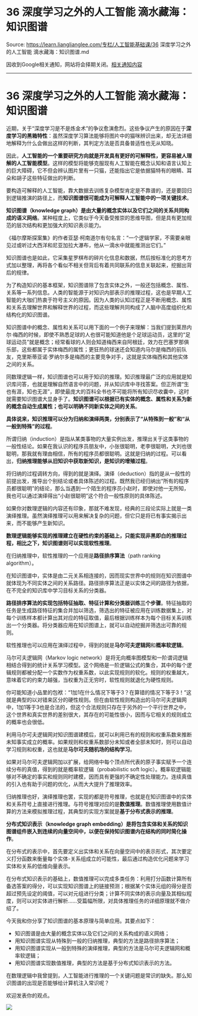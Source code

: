 # 36 深度学习之外的人工智能 滴水藏海：知识图谱 

Source: https://learn.lianglianglee.com/专栏/人工智能基础课/36 深度学习之外的人工智能 滴水藏海：知识图谱.md

因收到Google相关通知，网站将会择期关闭。[相关通知内容](https://lumendatabase.org/notices/44265620)

---

# 36 深度学习之外的人工智能 滴水藏海：知识图谱

近期，关于“深度学习是不是炼金术”的争议愈演愈烈。这些争议产生的原因在于**深度学习的黑箱特性**：虽然深度学习算法能够将图片中的猫咪辨识出来，却无法详细地解释为什么会做出这样的判断，其判定方法是否具备普适性也无从知晓。

因此，**人工智能的一个重要研究方向就是开发具有更好的可解释性，更容易被人理解的人工智能模型**。这样的模型将能够克服现有人工智能在概念认知和语言认知上的巨大障碍，它不但会辨认图片里有一只猫，还能指出它是依据猫特有的眼睛、耳朵和胡子这些特征做出的判断。

要构造可解释的人工智能，靠大数据去训练复杂模型肯定是不靠谱的，还是要回归到逻辑推演的路径上，而**知识图谱很可能成为可解释人工智能中的一项关键技术**。

**知识图谱（knowledge graph）是由大量的概念实体以及它们之间的关系共同构成的语义网络**。某种程度上，它类似于今天备受推崇的思维导图，但是具有更加规范的层次结构和更加强大的知识表示能力。

《福尔摩斯探案集》的作者亚瑟·柯南道尔有句名言：“一个逻辑学家，不需要亲眼见过或听过大西洋和尼亚加拉大瀑布，他从一滴水中就能推测出它们。”

知识图谱也是如此，它采集星罗棋布的碎片化信息和数据，然后按标准化的思考方式加以整理，再将各个看似不相关但背后有着共同联系的信息关联起来，挖掘出背后的规律。

为了构造知识的基本框架，知识图谱除了包含实体之外，一般还包括概念、属性、关系等一系列信息。人类的智能源于对知识内部表示的推理过程，这也是早期人工智能的大咖们热衷于符号主义的原因。因为人类的认知过程正是不断用概念、属性和关系去理解世界和解释世界的过程，而这些理解共同构成了人脑中高度组织化和结构化的知识图谱。

知识图谱中的概念、属性和关系可以用下面的一个例子来理解：当我们提到莱昂内尔·梅西的时候，即使不熟悉足球的人也很可能知道他是个足球运动员，这里的“足球运动员”就是概念；经常看球的人则会知道梅西来自阿根廷，效力在巴塞罗那俱乐部，这些都属于实体梅西的属性；更狂热的球迷还会知道内马尔是梅西的前队友，克里斯蒂亚诺·罗纳尔多是梅西的主要竞争对手，这就是实体梅西和其他实体之间的关系。

同数理逻辑一样，知识图谱也可以用于知识的推理。知识推理最广泛的应用就是知识库问答，也就是理解自然语言中的问题，并从知识库中寻找答案。但正所谓“生也有涯，知也无涯”，即使最庞大的百科全书也不可能将所有知识尽收囊中，这时就需要知识图谱大显身手了。**知识图谱可以根据已有实体的概念、属性和关系为新的概念自动生成属性；也可以明确不同新实体之间的关系**。

**具体说来，知识推理可以分为归纳和演绎两类，分别表示了“从特殊到一般”和“从一般到特殊”的过程**。

所谓归纳（induction）是指从某类事物的大量实例出发，推理出关于这类事物的一般性结论。如果在我认识的程序员朋友中，小张很聪明，老李很聪明，大刘也很聪明，那我就有理由相信，所有的程序员都很聪明。这就是归纳的过程。可以看出，**归纳推理能够从旧知识中获取新知识，是知识的增殖过程**。

将归纳的过程调转方向，得到的就是演绎。演绎（deduction）指的是从一般性的前提出发，推导出个别结论或者具体陈述的过程。既然我已经归纳出“所有的程序员都很聪明”的结论，那么当遇到一个陌生的程序员小赵时，即使对他一无所知，我也可以通过演绎得出“小赵很聪明”这个符合一般性原则的具体陈述。

如果你对数理逻辑的内容还有印象，那就不难发现，经典的三段论实际上就是一类演绎推理。虽然演绎推理可以用来解决复杂的问题，但它只是将已有事实揭示出来，而不能够产生新知识。

**数理逻辑能够实现的推理建立在硬性约束的基础上，只能实现非黑即白的推理过程，相比之下，知识图谱则可以实现软性推理**。

在归纳推理中，软性推理的一个应用是**路径排序算法**（path ranking algorithm）。

在知识图谱中，实体是由二元关系相连接的，因而现实世界中的规则在知识图谱中就体现为不同实体之间的关系路径。路径排序算法正是以实体之间的路径为依据，在不完全的知识库中学习目标关系的分类器。

**路径排序算法的实现包括特征抽取、特征计算和分类器训练三个步骤**。特征抽取的任务是生成路径特征的集合并加以筛选，筛选出的特征被应用在训练数据集上，对每个训练样本都计算出其对应的特征取值，最后根据训练样本为每个目标关系训练出一个分类器。将分类器应用在知识图谱上，就可以自动挖掘并筛选出可靠的规则。

软性推理也可以应用在演绎过程中，得到的就是**马尔可夫逻辑网**和**概率软逻辑**。

马尔可夫逻辑网（Markov logic network）是将无向概率图模型和一阶谓词逻辑相结合得到的统计关系学习模型。这个网络是一阶逻辑公式的集合，其中的每个逻辑规则都被分配一个实数作为权重系数，以此实现规则的软化。规则的权重越大，意味着它的约束力越强，当权重为正无穷时，软性规则就退化为硬性规则。

你可能知道小品里的包袱：“1加1在什么情况下等于3？在算错的情况下等于3！”这就是典型的以对错来区分的硬性规则。但在由软性规则构造出的马尔可夫逻辑网中，1加1等于3也是合法的，但这个合法规则只存在于另外的一个平行世界之中，这个世界和真实世界的差别很大，其存在的可能性很小，因而与它相关的规则成立的概率也会很低。

利用马尔可夫逻辑网对知识图谱建模后，就可以利用已有的规则和权重系数来推断未知事实成立的概率。如果规则和权重系数部分未知或者全部未知时，则可以自动学习规则和权重，这也就是**马尔可夫随机场的结构学习**。

如果对马尔可夫逻辑网加以扩展，给网络中每个顶点所代表的原子事实赋予一个连续分布的真值，得到的就是概率软逻辑（probabilistic soft logic）。概率软逻辑能够对不确定的事实和规则同时建模，因而具有更强的不确定性处理能力。连续真值的引入也有助于问题的优化，从而大大提升了推理效率。

归纳推理也好，演绎推理也罢，实现的都是符号推理，也就是在知识图谱中的实体和关系符号上直接进行推理。与符号推理对应的是**数值推理**。数值推理使用数值计算的方法来模拟推理过程，其典型的实现方案就是**基于分布式表示的推理**。

**分布式知识表示（knowledge graph embedding）是将包含实体和关系的知识图谱组件嵌入到连续的向量空间中，以便在保持知识图谱内在结构的同时简化操作**。

在分布式的表示中，首先要定义出实体和关系在向量空间中的表示形式，其次要定义打分函数来衡量每个实体-关系组成立的可能性，最后通过构造优化问题来学习实体和关系的低维向量表示。

在分布式知识表示的基础上，数值推理可以完成多类任务：利用打分函数计算所有备选答案的得分，可以实现知识图谱上的链接预测；根据某个实体元组的得分是否超过预先设定的阈值，可以对元组进行分类；计算不同实体的表示向量及其相似程度，则可以对实体进行解析……受篇幅所限，对具体推理任务的详细原理就不做介绍了。

今天我和你分享了知识图谱的基本原理与简单应用。其要点如下：

* 知识图谱是由大量的概念实体以及它们之间的关系构成的语义网络；
* 用知识图谱实现从特殊到一般的归纳推理，典型的方法是路径排序算法；
* 用知识图谱实现从一般到特殊的演绎推理，典型的方法是马尔可夫逻辑网和概率软逻辑；
* 用知识图谱实现数值推理，典型的方法是基于分布式知识表示的方法。

在数理逻辑中我曾提到，人工智能进行推理的一个关键问题是常识的缺失。那么知识图谱的出现是否能够给计算机注入常识呢？

欢迎发表你的观点。

![](assets/9492443eef81027a5d1c7edb04fb6c7a.jpg)